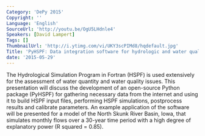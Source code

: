 ```yaml
---
Category: 'DePy 2015'
Copyright: ''
Language: 'English'
SourceUrl: 'http://youtu.be/OgU5LHdnle4'
Speakers: [David Lampert]
Tags: []
ThumbnailUrl: 'http://i.ytimg.com/vi/UKY3scPIMd8/hqdefault.jpg'
Title: 'PyHSPF: Data integration software for hydrologic and water quality modeling'
date: '2015-05-29'
---
```

The Hydrological Simulation Program in Fortran (HSPF) is used extensively for the assessment of water quantity and water quality issues. This presentation will discuss the development of an open-source Python package (PyHSPF) for gathering necessary data from the internet and using it to build HSPF input files, performing HSPF simulations, postprocess results and calibrate parameters. An example application of the software will be presented for a model of the North Skunk River Basin, Iowa, that simulates monthly flows over a 30-year time period with a high degree of explanatory power (R squared = 0.85).